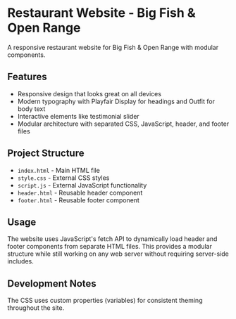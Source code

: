 # Restaurant Website - Big Fish & Open Range

A responsive restaurant website for Big Fish & Open Range with modular components.

## Features

- Responsive design that looks great on all devices
- Modern typography with Playfair Display for headings and Outfit for body text
- Interactive elements like testimonial slider
- Modular architecture with separated CSS, JavaScript, header, and footer files

## Project Structure

- `index.html` - Main HTML file
- `style.css` - External CSS styles
- `script.js` - External JavaScript functionality
- `header.html` - Reusable header component
- `footer.html` - Reusable footer component

## Usage

The website uses JavaScript's fetch API to dynamically load header and footer components from separate HTML files. This provides a modular structure while still working on any web server without requiring server-side includes.

## Development Notes

The CSS uses custom properties (variables) for consistent theming throughout the site.
